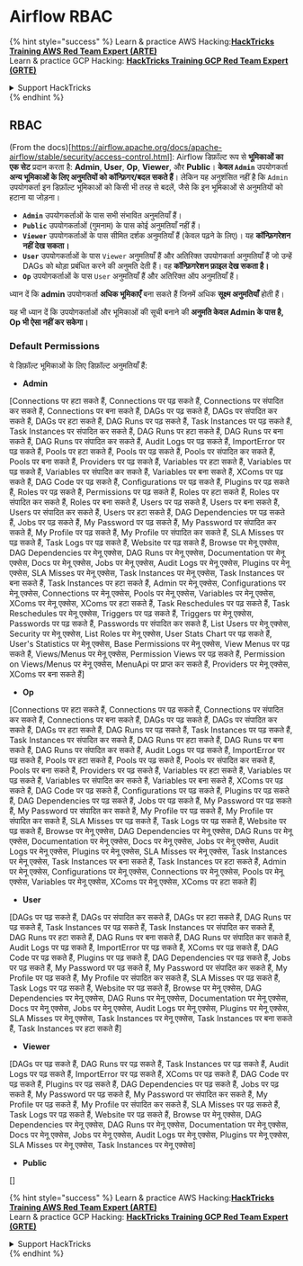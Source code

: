 # Airflow RBAC

{% hint style="success" %}
Learn & practice AWS Hacking:<img src="../../.gitbook/assets/image (1) (1) (1) (1).png" alt="" data-size="line">[**HackTricks Training AWS Red Team Expert (ARTE)**](https://training.hacktricks.xyz/courses/arte)<img src="../../.gitbook/assets/image (1) (1) (1) (1).png" alt="" data-size="line">\
Learn & practice GCP Hacking: <img src="../../.gitbook/assets/image (2) (1).png" alt="" data-size="line">[**HackTricks Training GCP Red Team Expert (GRTE)**<img src="../../.gitbook/assets/image (2) (1).png" alt="" data-size="line">](https://training.hacktricks.xyz/courses/grte)

<details>

<summary>Support HackTricks</summary>

* Check the [**subscription plans**](https://github.com/sponsors/carlospolop)!
* **Join the** 💬 [**Discord group**](https://discord.gg/hRep4RUj7f) or the [**telegram group**](https://t.me/peass) or **follow** us on **Twitter** 🐦 [**@hacktricks\_live**](https://twitter.com/hacktricks_live)**.**
* **Share hacking tricks by submitting PRs to the** [**HackTricks**](https://github.com/carlospolop/hacktricks) and [**HackTricks Cloud**](https://github.com/carlospolop/hacktricks-cloud) github repos.

</details>
{% endhint %}

## RBAC

(From the docs)\[https://airflow.apache.org/docs/apache-airflow/stable/security/access-control.html]: Airflow डिफ़ॉल्ट रूप से **भूमिकाओं का एक सेट** प्रदान करता है: **Admin**, **User**, **Op**, **Viewer**, और **Public**। **केवल `Admin`** उपयोगकर्ता **अन्य भूमिकाओं के लिए अनुमतियों को कॉन्फ़िगर/बदल सकते हैं**। लेकिन यह अनुशंसित नहीं है कि `Admin` उपयोगकर्ता इन डिफ़ॉल्ट भूमिकाओं को किसी भी तरह से बदलें, जैसे कि इन भूमिकाओं से अनुमतियों को हटाना या जोड़ना।

* **`Admin`** उपयोगकर्ताओं के पास सभी संभावित अनुमतियाँ हैं।
* **`Public`** उपयोगकर्ताओं (गुमनाम) के पास कोई अनुमतियाँ नहीं हैं।
* **`Viewer`** उपयोगकर्ताओं के पास सीमित दर्शक अनुमतियाँ हैं (केवल पढ़ने के लिए)। यह **कॉन्फ़िगरेशन नहीं देख सकता।**
* **`User`** उपयोगकर्ताओं के पास `Viewer` अनुमतियाँ हैं और अतिरिक्त उपयोगकर्ता अनुमतियाँ हैं जो उन्हें DAGs को थोड़ा प्रबंधित करने की अनुमति देती हैं। वह **कॉन्फ़िगरेशन फ़ाइल देख सकता है।**
* **`Op`** उपयोगकर्ताओं के पास `User` अनुमतियाँ हैं और अतिरिक्त ऑप अनुमतियाँ हैं।

ध्यान दें कि **admin** उपयोगकर्ता **अधिक भूमिकाएँ** बना सकते हैं जिनमें अधिक **सूक्ष्म अनुमतियाँ** होती हैं।

यह भी ध्यान दें कि उपयोगकर्ताओं और भूमिकाओं की सूची बनाने की **अनुमति केवल Admin के पास है, Op भी ऐसा नहीं कर सकेगा।**

### Default Permissions

ये डिफ़ॉल्ट भूमिकाओं के लिए डिफ़ॉल्ट अनुमतियाँ हैं:

* **Admin**

\[Connections पर हटा सकते हैं, Connections पर पढ़ सकते हैं, Connections पर संपादित कर सकते हैं, Connections पर बना सकते हैं, DAGs पर पढ़ सकते हैं, DAGs पर संपादित कर सकते हैं, DAGs पर हटा सकते हैं, DAG Runs पर पढ़ सकते हैं, Task Instances पर पढ़ सकते हैं, Task Instances पर संपादित कर सकते हैं, DAG Runs पर हटा सकते हैं, DAG Runs पर बना सकते हैं, DAG Runs पर संपादित कर सकते हैं, Audit Logs पर पढ़ सकते हैं, ImportError पर पढ़ सकते हैं, Pools पर हटा सकते हैं, Pools पर पढ़ सकते हैं, Pools पर संपादित कर सकते हैं, Pools पर बना सकते हैं, Providers पर पढ़ सकते हैं, Variables पर हटा सकते हैं, Variables पर पढ़ सकते हैं, Variables पर संपादित कर सकते हैं, Variables पर बना सकते हैं, XComs पर पढ़ सकते हैं, DAG Code पर पढ़ सकते हैं, Configurations पर पढ़ सकते हैं, Plugins पर पढ़ सकते हैं, Roles पर पढ़ सकते हैं, Permissions पर पढ़ सकते हैं, Roles पर हटा सकते हैं, Roles पर संपादित कर सकते हैं, Roles पर बना सकते हैं, Users पर पढ़ सकते हैं, Users पर बना सकते हैं, Users पर संपादित कर सकते हैं, Users पर हटा सकते हैं, DAG Dependencies पर पढ़ सकते हैं, Jobs पर पढ़ सकते हैं, My Password पर पढ़ सकते हैं, My Password पर संपादित कर सकते हैं, My Profile पर पढ़ सकते हैं, My Profile पर संपादित कर सकते हैं, SLA Misses पर पढ़ सकते हैं, Task Logs पर पढ़ सकते हैं, Website पर पढ़ सकते हैं, Browse पर मेनू एक्सेस, DAG Dependencies पर मेनू एक्सेस, DAG Runs पर मेनू एक्सेस, Documentation पर मेनू एक्सेस, Docs पर मेनू एक्सेस, Jobs पर मेनू एक्सेस, Audit Logs पर मेनू एक्सेस, Plugins पर मेनू एक्सेस, SLA Misses पर मेनू एक्सेस, Task Instances पर मेनू एक्सेस, Task Instances पर बना सकते हैं, Task Instances पर हटा सकते हैं, Admin पर मेनू एक्सेस, Configurations पर मेनू एक्सेस, Connections पर मेनू एक्सेस, Pools पर मेनू एक्सेस, Variables पर मेनू एक्सेस, XComs पर मेनू एक्सेस, XComs पर हटा सकते हैं, Task Reschedules पर पढ़ सकते हैं, Task Reschedules पर मेनू एक्सेस, Triggers पर पढ़ सकते हैं, Triggers पर मेनू एक्सेस, Passwords पर पढ़ सकते हैं, Passwords पर संपादित कर सकते हैं, List Users पर मेनू एक्सेस, Security पर मेनू एक्सेस, List Roles पर मेनू एक्सेस, User Stats Chart पर पढ़ सकते हैं, User's Statistics पर मेनू एक्सेस, Base Permissions पर मेनू एक्सेस, View Menus पर पढ़ सकते हैं, Views/Menus पर मेनू एक्सेस, Permission Views पर पढ़ सकते हैं, Permission on Views/Menus पर मेनू एक्सेस, MenuApi पर प्राप्त कर सकते हैं, Providers पर मेनू एक्सेस, XComs पर बना सकते हैं]

* **Op**

\[Connections पर हटा सकते हैं, Connections पर पढ़ सकते हैं, Connections पर संपादित कर सकते हैं, Connections पर बना सकते हैं, DAGs पर पढ़ सकते हैं, DAGs पर संपादित कर सकते हैं, DAGs पर हटा सकते हैं, DAG Runs पर पढ़ सकते हैं, Task Instances पर पढ़ सकते हैं, Task Instances पर संपादित कर सकते हैं, DAG Runs पर हटा सकते हैं, DAG Runs पर बना सकते हैं, DAG Runs पर संपादित कर सकते हैं, Audit Logs पर पढ़ सकते हैं, ImportError पर पढ़ सकते हैं, Pools पर हटा सकते हैं, Pools पर पढ़ सकते हैं, Pools पर संपादित कर सकते हैं, Pools पर बना सकते हैं, Providers पर पढ़ सकते हैं, Variables पर हटा सकते हैं, Variables पर पढ़ सकते हैं, Variables पर संपादित कर सकते हैं, Variables पर बना सकते हैं, XComs पर पढ़ सकते हैं, DAG Code पर पढ़ सकते हैं, Configurations पर पढ़ सकते हैं, Plugins पर पढ़ सकते हैं, DAG Dependencies पर पढ़ सकते हैं, Jobs पर पढ़ सकते हैं, My Password पर पढ़ सकते हैं, My Password पर संपादित कर सकते हैं, My Profile पर पढ़ सकते हैं, My Profile पर संपादित कर सकते हैं, SLA Misses पर पढ़ सकते हैं, Task Logs पर पढ़ सकते हैं, Website पर पढ़ सकते हैं, Browse पर मेनू एक्सेस, DAG Dependencies पर मेनू एक्सेस, DAG Runs पर मेनू एक्सेस, Documentation पर मेनू एक्सेस, Docs पर मेनू एक्सेस, Jobs पर मेनू एक्सेस, Audit Logs पर मेनू एक्सेस, Plugins पर मेनू एक्सेस, SLA Misses पर मेनू एक्सेस, Task Instances पर मेनू एक्सेस, Task Instances पर बना सकते हैं, Task Instances पर हटा सकते हैं, Admin पर मेनू एक्सेस, Configurations पर मेनू एक्सेस, Connections पर मेनू एक्सेस, Pools पर मेनू एक्सेस, Variables पर मेनू एक्सेस, XComs पर मेनू एक्सेस, XComs पर हटा सकते हैं]

* **User**

\[DAGs पर पढ़ सकते हैं, DAGs पर संपादित कर सकते हैं, DAGs पर हटा सकते हैं, DAG Runs पर पढ़ सकते हैं, Task Instances पर पढ़ सकते हैं, Task Instances पर संपादित कर सकते हैं, DAG Runs पर हटा सकते हैं, DAG Runs पर बना सकते हैं, DAG Runs पर संपादित कर सकते हैं, Audit Logs पर पढ़ सकते हैं, ImportError पर पढ़ सकते हैं, XComs पर पढ़ सकते हैं, DAG Code पर पढ़ सकते हैं, Plugins पर पढ़ सकते हैं, DAG Dependencies पर पढ़ सकते हैं, Jobs पर पढ़ सकते हैं, My Password पर पढ़ सकते हैं, My Password पर संपादित कर सकते हैं, My Profile पर पढ़ सकते हैं, My Profile पर संपादित कर सकते हैं, SLA Misses पर पढ़ सकते हैं, Task Logs पर पढ़ सकते हैं, Website पर पढ़ सकते हैं, Browse पर मेनू एक्सेस, DAG Dependencies पर मेनू एक्सेस, DAG Runs पर मेनू एक्सेस, Documentation पर मेनू एक्सेस, Docs पर मेनू एक्सेस, Jobs पर मेनू एक्सेस, Audit Logs पर मेनू एक्सेस, Plugins पर मेनू एक्सेस, SLA Misses पर मेनू एक्सेस, Task Instances पर मेनू एक्सेस, Task Instances पर बना सकते हैं, Task Instances पर हटा सकते हैं]

* **Viewer**

\[DAGs पर पढ़ सकते हैं, DAG Runs पर पढ़ सकते हैं, Task Instances पर पढ़ सकते हैं, Audit Logs पर पढ़ सकते हैं, ImportError पर पढ़ सकते हैं, XComs पर पढ़ सकते हैं, DAG Code पर पढ़ सकते हैं, Plugins पर पढ़ सकते हैं, DAG Dependencies पर पढ़ सकते हैं, Jobs पर पढ़ सकते हैं, My Password पर पढ़ सकते हैं, My Password पर संपादित कर सकते हैं, My Profile पर पढ़ सकते हैं, My Profile पर संपादित कर सकते हैं, SLA Misses पर पढ़ सकते हैं, Task Logs पर पढ़ सकते हैं, Website पर पढ़ सकते हैं, Browse पर मेनू एक्सेस, DAG Dependencies पर मेनू एक्सेस, DAG Runs पर मेनू एक्सेस, Documentation पर मेनू एक्सेस, Docs पर मेनू एक्सेस, Jobs पर मेनू एक्सेस, Audit Logs पर मेनू एक्सेस, Plugins पर मेनू एक्सेस, SLA Misses पर मेनू एक्सेस, Task Instances पर मेनू एक्सेस]

* **Public**

\[]

{% hint style="success" %}
Learn & practice AWS Hacking:<img src="../../.gitbook/assets/image (1) (1) (1) (1).png" alt="" data-size="line">[**HackTricks Training AWS Red Team Expert (ARTE)**](https://training.hacktricks.xyz/courses/arte)<img src="../../.gitbook/assets/image (1) (1) (1) (1).png" alt="" data-size="line">\
Learn & practice GCP Hacking: <img src="../../.gitbook/assets/image (2) (1).png" alt="" data-size="line">[**HackTricks Training GCP Red Team Expert (GRTE)**<img src="../../.gitbook/assets/image (2) (1).png" alt="" data-size="line">](https://training.hacktricks.xyz/courses/grte)

<details>

<summary>Support HackTricks</summary>

* Check the [**subscription plans**](https://github.com/sponsors/carlospolop)!
* **Join the** 💬 [**Discord group**](https://discord.gg/hRep4RUj7f) or the [**telegram group**](https://t.me/peass) or **follow** us on **Twitter** 🐦 [**@hacktricks\_live**](https://twitter.com/hacktricks_live)**.**
* **Share hacking tricks by submitting PRs to the** [**HackTricks**](https://github.com/carlospolop/hacktricks) and [**HackTricks Cloud**](https://github.com/carlospolop/hacktricks-cloud) github repos.

</details>
{% endhint %}
